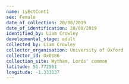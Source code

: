 ```yaml
---
name: iyEctCont1
sex: Female
date_of_collection: 20/08/2019
date_of_identification: 20/08/2019
identified_by: Liam Crowley
developmental_stage: adult
collected_by: Liam Crowley
collector_organisation: University of Oxford
collector_id: Ox0186
collection_site: Wytham, Lords' common
latitude: 51.772561
longitude: -1.333137
---
```

